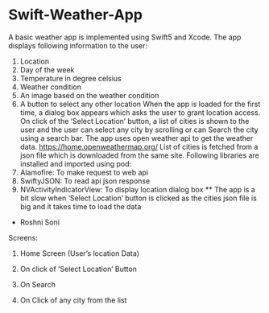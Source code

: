 # Swift-Weather-App

A basic weather app is implemented using Swift5 and Xcode.
The app displays following information to the user:
1. Location
2. Day of the week
3. Temperature in degree celsius
4. Weather condition
5. An image based on the weather condition
6. A button to select any other location
When the app is loaded for the first time, a dialog box appears which asks the user to grant location access.
On click of the ‘Select Location’ button, a list of cities is shown to the user and the user can select any city by scrolling or can Search the city using a search bar.
The app uses open weather api to get the weather data. https://home.openweathermap.org/ List of cities is fetched from a json file which is downloaded from the same site.
Following libraries are installed and imported using pod:
1. Alamofire: To make request to web api
2. SwiftyJSON: To read api json response
3. NVActivityIndicatorView: To display location dialog box
** The app is a bit slow when ‘Select Location’ button is clicked as the cities json file is big and it takes time to load the data
- Roshni Soni
 
 Screens:
 1. Home Screen (User’s location Data)
 
 2. On click of ‘Select Location’ Button
 
 3. On Search
 
 4. On Click of any city from the list
 

